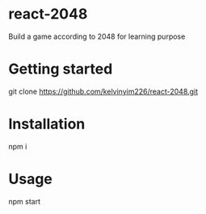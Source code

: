 # react-2048
Build a game according to 2048 for learning purpose


# Getting started
git clone https://github.com/kelvinyim226/react-2048.git


# Installation
npm i


# Usage
npm start
